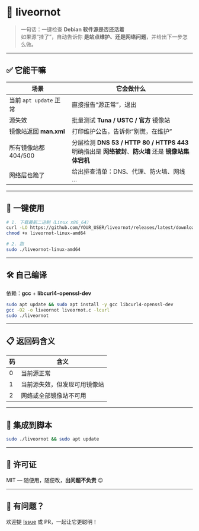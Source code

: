 # 🧪 liveornot

> 一句话：一键检查 **Debian 软件源是否还活着**  
> 如果源“挂了”，自动告诉你 **是站点维护、还是网络问题**，并给出下一步怎么做。

---

## ✅ 它能干嘛

| 场景 | 它会做什么 |
|---|---|
| 当前 `apt update` 正常 | 直接报告“源正常”，退出 |
| 源失效 | 批量测试 **Tuna / USTC / 官方** 镜像站 |
| 镜像站返回 **man.xml** | 打印维护公告，告诉你“别慌，在维护” |
| 所有镜像站都 404/500 | 分层检测 **DNS 53 / HTTP 80 / HTTPS 443**<br>明确指出是 **网络被封**、**防火墙** 还是 **镜像站集体宕机** |
| 网络层也跪了 | 给出排查清单：DNS、代理、防火墙、网线 … |

---

## 🚀 一键使用

```bash
# 1. 下载最新二进制（Linux x86_64）
curl -LO https://github.com/YOUR_USER/liveornot/releases/latest/download/liveornot-linux-amd64
chmod +x liveornot-linux-amd64

# 2. 跑
sudo ./liveornot-linux-amd64
```

---

## 🛠️ 自己编译

依赖：**gcc** + **libcurl4-openssl-dev**

```bash
sudo apt update && sudo apt install -y gcc libcurl4-openssl-dev
gcc -O2 -o liveornot liveornot.c -lcurl
sudo ./liveornot
```

---

## 📋 返回码含义

| 码 | 含义 |
|---|---|
| 0 | 当前源正常 |
| 1 | 当前源失效，但发现可用镜像站 |
| 2 | 网络或全部镜像站不可用 |

---

## 🧩 集成到脚本

```bash
sudo ./liveornot && sudo apt update
```

---

## 📄 许可证

MIT — 随便用，随便改，**出问题不负责** 😉

---

## 💬 有问题？

欢迎提 [Issue](https://github.com/YOUR_USER/liveornot/issues) 或 PR，一起让它更聪明！

